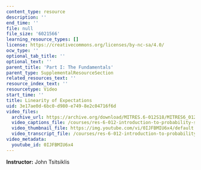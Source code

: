 ```yaml
---
content_type: resource
description: ''
end_time: ''
file: null
file_size: '6021566'
learning_resource_types: []
license: https://creativecommons.org/licenses/by-nc-sa/4.0/
ocw_type: ''
optional_tab_title: ''
optional_text: ''
parent_title: 'Part I: The Fundamentals'
parent_type: SupplementalResourceSection
related_resources_text: ''
resource_index_text: ''
resourcetype: Video
start_time: ''
title: Linearity of Expectations
uid: 3e17ae0d-6bc0-d980-e749-8e2c04716f6d
video_files:
  archive_url: https://archive.org/download/MITRES.6-012S18/MITRES6_012S18_L05-11_300k.mp4
  video_captions_file: /courses/res-6-012-introduction-to-probability-spring-2018/86b98e44d6ab5e7e93ed8570eb100e37_0IJFBMIU6x4.vtt
  video_thumbnail_file: https://img.youtube.com/vi/0IJFBMIU6x4/default.jpg
  video_transcript_file: /courses/res-6-012-introduction-to-probability-spring-2018/ece902c7d9b06eae697baded6e66b1db_0IJFBMIU6x4.pdf
video_metadata:
  youtube_id: 0IJFBMIU6x4
---
```


**Instructor:** John Tsitsiklis


